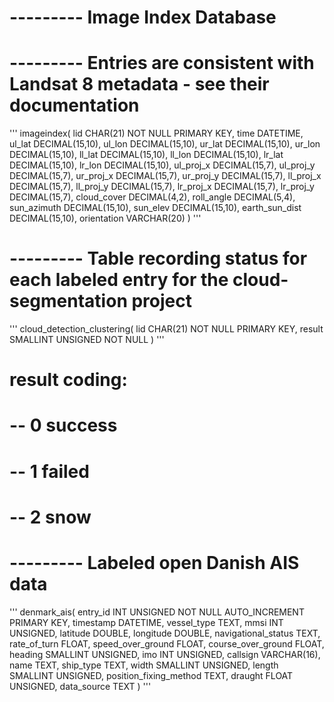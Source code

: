 # --------- Image Index Database
# --------- Entries are consistent with Landsat 8 metadata - see their documentation
'''
imageindex(
	lid CHAR(21) NOT NULL PRIMARY KEY,
	time DATETIME,
	ul_lat DECIMAL(15,10),
	ul_lon DECIMAL(15,10),
	ur_lat DECIMAL(15,10),
	ur_lon DECIMAL(15,10),
	ll_lat DECIMAL(15,10),
	ll_lon DECIMAL(15,10),
	lr_lat DECIMAL(15,10),
	lr_lon DECIMAL(15,10),
	ul_proj_x DECIMAL(15,7),
	ul_proj_y DECIMAL(15,7),
	ur_proj_x DECIMAL(15,7),
	ur_proj_y DECIMAL(15,7),
	ll_proj_x DECIMAL(15,7),
	ll_proj_y DECIMAL(15,7),
	lr_proj_x DECIMAL(15,7),
	lr_proj_y DECIMAL(15,7),
	cloud_cover DECIMAL(4,2),
	roll_angle DECIMAL(5,4),
	sun_azimuth DECIMAL(15,10),
	sun_elev DECIMAL(15,10),
	earth_sun_dist DECIMAL(15,10),
	orientation VARCHAR(20)
)
'''


# --------- Table recording status for each labeled entry for the cloud-segmentation project
'''
cloud_detection_clustering(
	lid CHAR(21) NOT NULL PRIMARY KEY,
	result SMALLINT UNSIGNED NOT NULL
)
'''

# result coding:
# -- 0 success
# -- 1 failed
# -- 2 snow


# --------- Labeled open Danish AIS data
'''
denmark_ais(
	entry_id INT UNSIGNED NOT NULL AUTO_INCREMENT PRIMARY KEY,
	timestamp DATETIME,
	vessel_type TEXT,
	mmsi INT UNSIGNED,
	latitude DOUBLE,
	longitude DOUBLE,
	navigational_status TEXT,
	rate_of_turn FLOAT,
	speed_over_ground FLOAT,
	course_over_ground FLOAT,
	heading SMALLINT UNSIGNED,
	imo INT UNSIGNED,
	callsign VARCHAR(16),
	name TEXT,
	ship_type TEXT,
	width SMALLINT UNSIGNED,
	length SMALLINT UNSIGNED,
	position_fixing_method TEXT,
	draught FLOAT UNSIGNED,
	data_source TEXT
)
'''
